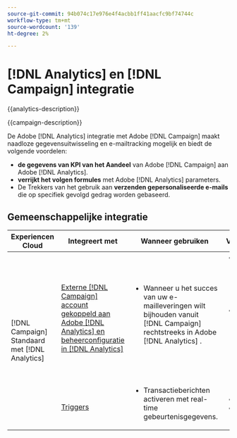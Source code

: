 ```yaml
---
source-git-commit: 94b074c17e976e4f4acbb1ff41aacfc9bf74744c
workflow-type: tm+mt
source-wordcount: '139'
ht-degree: 2%

---
```



# [!DNL Analytics] en [!DNL Campaign] integratie

{{analytics-description}}

{{campaign-description}}

De Adobe [!DNL Analytics] integratie met Adobe [!DNL Campaign] maakt naadloze gegevensuitwisseling en e-mailtracking mogelijk en biedt de volgende voordelen:

+ **de gegevens van KPI van het Aandeel** van Adobe [!DNL Campaign] aan Adobe [!DNL Analytics].
+ **verrijkt het volgen formules** met Adobe [!DNL Analytics] parameters.
+ De Trekkers van het gebruik aan **verzenden gepersonaliseerde e-mails** die op specifiek gevolgd gedrag worden gebaseerd.

## Gemeenschappelijke integratie

<table>
    <thead>
        <tr>
            <th>Experiencen Cloud</th>
            <th>Integreert met</th>
            <th>Wanneer gebruiken</th>
            <th>Vaak voorkomende gebruiksscenario's</th>
        </tr>
    </thead>
    <tbody>
        <tr>
            <td rowspan="2">[!DNL Campaign] Standaard met [!DNL Analytics]</td>
            <td><a href="https://experienceleague.adobe.com/docs/campaign-standard-learn/tutorials/integrations/track-the-success-of-your-deliveries-in-analytics.html" target="_blank" rel="noreferrer">Externe [!DNL Campaign] account gekoppeld aan Adobe [!DNL Analytics] en beheerconfiguratie in [!DNL Analytics]</a></td>
            <td>
                <ul style="margin-top: 0;">
                    <li>Wanneer u het succes van uw e-mailleveringen wilt bijhouden vanuit [!DNL Campaign] rechtstreeks in Adobe [!DNL Analytics] .</li>
                </ul>
            </td>
            <td>
              <ul style="margin-top: 0;">
                <li>Verbeter uw analyserapporten met de leveringsgegevens van [!DNL Campaign] , inclusief de verzonden e-mails, aangeklikte e-mails, geopende e-mails, geleverde e-mails, abonnementen en bonnen.</li>
                <li>Analyseer downstreamconversiegebeurtenissen voor [!DNL Campaign] klikken die het verkeer naar uw digitale eigenschappen sturen, zoals formulierleads, onlinebestellingen of andere gebeurtenissen die zijn vastgelegd in [!DNL Analytics] .</li>
              </ul>
            </td>
        </tr>
        <tr>
            <td><a href="../../integrations/tutorials/campaign-analytics/campaign-analytics-trigger.md" target="_blank" rel="noreferrer">Triggers</a></li>
            <td>
                <ul style="margin-top: 0;">
                    <li>Transactieberichten activeren met real-time gebeurtenisgegevens.</li>
                </ul>
            </td>
            <td>
              <ul style="margin-top: 0;">
                <li>Bevestiging van registratie.</li>
                <li>Uitchecken van winkelwagentjes.</li>
              </ul>
            </td>
        </tr>              
    </tbody>          
</table>
